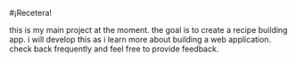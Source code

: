 #¡Recetera!

this is my main project at the moment.  the goal is to create a recipe building app.  i will develop this as i learn more about building a web application.  check back frequently and feel free to provide feedback.